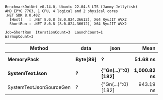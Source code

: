 ```

BenchmarkDotNet v0.14.0, Ubuntu 22.04.5 LTS (Jammy Jellyfish)
AMD EPYC 7763, 1 CPU, 4 logical and 2 physical cores
.NET SDK 8.0.402
  [Host]   : .NET 8.0.8 (8.0.824.36612), X64 RyuJIT AVX2
  ShortRun : .NET 8.0.8 (8.0.824.36612), X64 RyuJIT AVX2

Job=ShortRun  IterationCount=3  LaunchCount=1  
WarmupCount=3  

```
| Method                  | data     | json                | Mean        | Error      | StdDev    | Min       | Max         | Gen0   | Allocated |
|------------------------ |--------- |-------------------- |------------:|-----------:|----------:|----------:|------------:|-------:|----------:|
| **MemoryPack**              | **Byte[89]** | **?**                   |    **51.68 ns** |   **6.738 ns** |  **0.369 ns** |  **51.43 ns** |    **52.10 ns** | **0.0012** |     **104 B** |
| **SystemTextJson**          | **?**        | **{&quot;Gn(...)&quot;:0} [182]** | **1,000.82 ns** | **347.105 ns** | **19.026 ns** | **989.30 ns** | **1,022.78 ns** |      **-** |     **104 B** |
| SystemTextJsonSourceGen | ?        | {&quot;Gn(...)&quot;:0} [182] |   943.19 ns |  34.766 ns |  1.906 ns | 940.99 ns |   944.42 ns |      - |     104 B |
